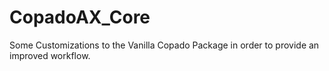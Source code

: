 # CopadoAX_Core
Some Customizations to the Vanilla Copado Package in order to provide an improved workflow. 
